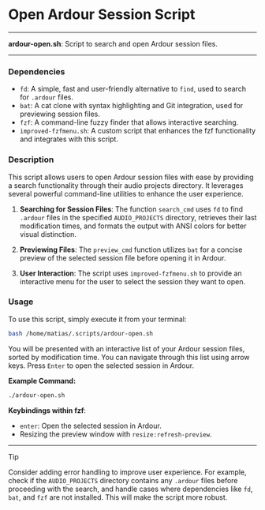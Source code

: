 # Open Ardour Session Script

---

**ardour-open.sh**: Script to search and open Ardour session files.

---

### Dependencies

- `fd`: A simple, fast and user-friendly alternative to `find`, used to search for `.ardour` files.
- `bat`: A cat clone with syntax highlighting and Git integration, used for previewing session files.
- `fzf`: A command-line fuzzy finder that allows interactive searching.
- `improved-fzfmenu.sh`: A custom script that enhances the fzf functionality and integrates with this script.

### Description

This script allows users to open Ardour session files with ease by providing a search functionality through their audio projects directory. It leverages several powerful command-line utilities to enhance the user experience. 

1. **Searching for Session Files**: The function `search_cmd` uses `fd` to find `.ardour` files in the specified `AUDIO_PROJECTS` directory, retrieves their last modification times, and formats the output with ANSI colors for better visual distinction. 
   
2. **Previewing Files**: The `preview_cmd` function utilizes `bat` for a concise preview of the selected session file before opening it in Ardour. 

3. **User Interaction**: The script uses `improved-fzfmenu.sh` to provide an interactive menu for the user to select the session they want to open. 

### Usage

To use this script, simply execute it from your terminal:

```bash
bash /home/matias/.scripts/ardour-open.sh
```

You will be presented with an interactive list of your Ardour session files, sorted by modification time. You can navigate through this list using arrow keys. Press `Enter` to open the selected session in Ardour.

**Example Command:**
```bash
./ardour-open.sh
```

**Keybindings within fzf**: 
- `enter`: Open the selected session in Ardour.
- Resizing the preview window with `resize:refresh-preview`.

---

> [!TIP]
> Consider adding error handling to improve user experience. For example, check if the `AUDIO_PROJECTS` directory contains any `.ardour` files before proceeding with the search, and handle cases where dependencies like `fd`, `bat`, and `fzf` are not installed. This will make the script more robust.
